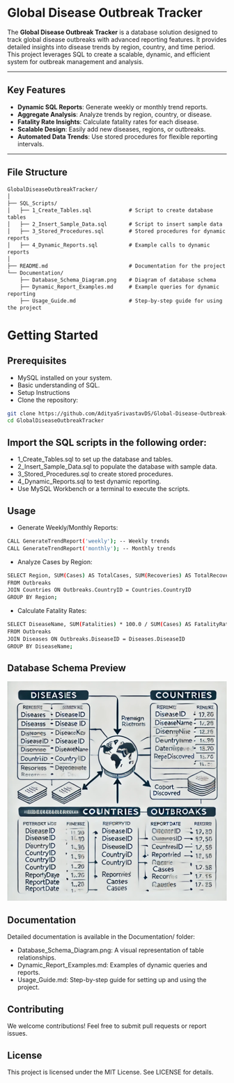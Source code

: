 # Global Disease Outbreak Tracker

The **Global Disease Outbreak Tracker** is a database solution designed to track global disease outbreaks with advanced reporting features. It provides detailed insights into disease trends by region, country, and time period. This project leverages SQL to create a scalable, dynamic, and efficient system for outbreak management and analysis.

---

## **Key Features**
- **Dynamic SQL Reports**: Generate weekly or monthly trend reports.
- **Aggregate Analysis**: Analyze trends by region, country, or disease.
- **Fatality Rate Insights**: Calculate fatality rates for each disease.
- **Scalable Design**: Easily add new diseases, regions, or outbreaks.
- **Automated Data Trends**: Use stored procedures for flexible reporting intervals.

---

## **File Structure**
```plaintext
GlobalDiseaseOutbreakTracker/
│
├── SQL_Scripts/
│   ├── 1_Create_Tables.sql            # Script to create database tables
│   ├── 2_Insert_Sample_Data.sql       # Script to insert sample data
│   ├── 3_Stored_Procedures.sql        # Stored procedures for dynamic reports
│   ├── 4_Dynamic_Reports.sql          # Example calls to dynamic reports
│
├── README.md                          # Documentation for the project
└── Documentation/
    ├── Database_Schema_Diagram.png    # Diagram of database schema
    ├── Dynamic_Report_Examples.md     # Example queries for dynamic reporting
    ├── Usage_Guide.md                 # Step-by-step guide for using the project
```

# Getting Started

## Prerequisites
- MySQL installed on your system.
- Basic understanding of SQL.
- Setup Instructions
- Clone the repository:

 ```bash
git clone https://github.com/AdityaSrivastavDS/Global-Disease-Outbreak-Tracker
cd GlobalDiseaseOutbreakTracker
 ```

## Import the SQL scripts in the following order:

- 1_Create_Tables.sql to set up the database and tables.
- 2_Insert_Sample_Data.sql to populate the database with sample data.
- 3_Stored_Procedures.sql to create stored procedures.
- 4_Dynamic_Reports.sql to test dynamic reporting.
- Use MySQL Workbench or a terminal to execute the scripts.

## Usage
- Generate Weekly/Monthly Reports:
 ```bash
CALL GenerateTrendReport('weekly'); -- Weekly trends
CALL GenerateTrendReport('monthly'); -- Monthly trends
 ```

- Analyze Cases by Region:
 ```bash
SELECT Region, SUM(Cases) AS TotalCases, SUM(Recoveries) AS TotalRecoveries, SUM(Fatalities) AS TotalFatalities
FROM Outbreaks
JOIN Countries ON Outbreaks.CountryID = Countries.CountryID
GROUP BY Region;
 ```

- Calculate Fatality Rates:
 ```bash
SELECT DiseaseName, SUM(Fatalities) * 100.0 / SUM(Cases) AS FatalityRate
FROM Outbreaks
JOIN Diseases ON Outbreaks.DiseaseID = Diseases.DiseaseID
GROUP BY DiseaseName;
 ```

## Database Schema Preview
![Project Logo](Documentation/Database_Schema_Diagram.png)

## Documentation
Detailed documentation is available in the Documentation/ folder:

- Database_Schema_Diagram.png: A visual representation of table relationships.
- Dynamic_Report_Examples.md: Examples of dynamic queries and reports.
- Usage_Guide.md: Step-by-step guide for setting up and using the project.

## Contributing
We welcome contributions! Feel free to submit pull requests or report issues.

## License
This project is licensed under the MIT License. See LICENSE for details.